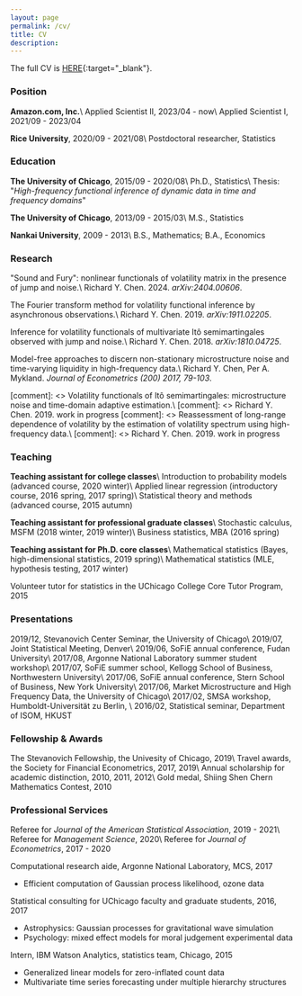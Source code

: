 ```yaml
---
layout: page
permalink: /cv/
title: CV
description:
---
```

The full CV is [HERE](/assets/pdf/CV_RichardYChen_202404.pdf){:target="_blank"}.

### Position
**Amazon.com, Inc.**\\
Applied Scientist II, 2023/04 - now\\
Applied Scientist I, 2021/09 - 2023/04

**Rice University**, 2020/09 - 2021/08\\
Postdoctoral researcher, Statistics

### Education
**The University of Chicago**, 2015/09 - 2020/08\\
Ph.D., Statistics\\
Thesis: "*High-frequency functional inference of dynamic data in time and frequency domains*"

**The University of Chicago**, 2013/09 - 2015/03\\
M.S., Statistics

**Nankai University**, 2009 - 2013\\
B.S., Mathematics; B.A., Economics


### Research

"Sound and Fury": nonlinear functionals of volatility matrix in the presence of jump and noise.\\
Richard Y. Chen. 2024. *arXiv:2404.00606*.

The Fourier transform method for volatility functional inference by asynchronous observations.\\
Richard Y. Chen. 2019. *arXiv:1911.02205*.

Inference for volatility functionals of multivariate Itô semimartingales observed with jump and noise.\\
Richard Y. Chen. 2018. *arXiv:1810.04725*.

Model-free approaches to discern non-stationary microstructure noise and time-varying liquidity in high-frequency data.\\
Richard Y. Chen, Per A. Mykland. *Journal of Econometrics (200) 2017, 79-103*.

[comment]: <> Volatility functionals of Itô semimartingales: microstructure noise and time-domain adaptive estimation.\\
[comment]: <> Richard Y. Chen. 2019. work in progress
[comment]: <> Reassessment of long-range dependence of volatility by the estimation of volatility spectrum using high-frequency data.\\
[comment]: <> Richard Y. Chen. 2019. work in progress


### Teaching
**Teaching assistant for college classes**\\
Introduction to probability models (advanced course, 2020 winter)\\
Applied linear regression (introductory course, 2016 spring, 2017 spring)\\
Statistical theory and methods (advanced course, 2015 autumn)

**Teaching assistant for professional graduate classes**\\
Stochastic calculus, MSFM (2018 winter, 2019 winter)\\
Business statistics, MBA (2016 spring)

**Teaching assistant for Ph.D. core classes**\\
Mathematical statistics (Bayes, high-dimensional statistics, 2019 spring)\\
Mathematical statistics (MLE, hypothesis testing, 2017 winter)

Volunteer tutor for statistics in the UChicago College Core Tutor Program, 2015


### Presentations
2019/12, Stevanovich Center Seminar, the University of Chicago\\
2019/07, Joint Statistical Meeting, Denver\\
2019/06, SoFiE annual conference, Fudan University\\
2017/08, Argonne National Laboratory summer student workshop\\
2017/07, SoFiE summer school, Kellogg School of Business, Northwestern University\\
2017/06, SoFiE annual conference, Stern School of Business, New York University\\
2017/06, Market Microstructure and High Frequency Data, the University of Chicago\\
2017/02, SMSA workshop, Humboldt-Universität zu Berlin, \\
2016/02, Statistical seminar, Department of ISOM, HKUST


### Fellowship & Awards
The Stevanovich Fellowship, the Univesity of Chicago, 2019\\
Travel awards, the Society for Financial Econometrics, 2017, 2019\\
Annual scholarship for academic distinction, 2010, 2011, 2012\\
Gold medal, Shiing Shen Chern Mathematics Contest, 2010


### Professional Services
Referee for *Journal of the American Statistical Association*, 2019 - 2021\\
Referee for *Management Science*, 2020\\
Referee for *Journal of Econometrics*, 2017 - 2020

Computational research aide, Argonne National Laboratory, MCS, 2017
* Efficient computation of Gaussian process likelihood, ozone data

Statistical consulting for UChicago faculty and graduate students, 2016, 2017
* Astrophysics: Gaussian processes for gravitational wave simulation
* Psychology: mixed effect models for moral judgement experimental data

Intern, IBM Watson Analytics, statistics team, Chicago, 2015
* Generalized linear models for zero-inflated count data
* Multivariate time series forecasting under multiple hierarchy structures
